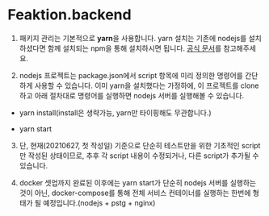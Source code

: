 # Feaktion.backend

1. 패키지 관리는 기본적으로 **yarn**을 사용합니다. yarn 설치는 기존에 nodejs를 설치하셨다면 함께 설치되는 npm을 통해 설치하시면 됩니다. [공식 문서](https://yarnpkg.com/getting-started/install)를 참고해주세요.

2. nodejs 프로젝트는 package.json에서 script 항목에 미리 정의한 명령어를 간단하게 사용할 수 있습니다. 이미 yarn을 설치했다는 가정하에, 이 프로젝트를 clone하고 아래 절차대로 명령어를 실행하면 nodejs 서버를 실행해볼 수 있습니다.

- yarn install(install은 생략가능, yarn만 타이핑해도 무관합니다.)

- yarn start

3. 단, 현재(20210627, 첫 작성일) 기준으로 단순히 테스트만을 위한 기초적인 script만 작성된 상태이므로, 추후 각 script 내용이 수정되거나, 다른 script가 추가될 수 있습니다.

4. docker 셋업까지 완료된 이후에는 yarn start가 단순히 nodejs 서버를 실행하는것이 아닌, docker-compose를 통해 전체 서비스 컨테이너를 실행하는 한번에 형태가 될 예정입니다.(nodejs + pstg + nginx)
